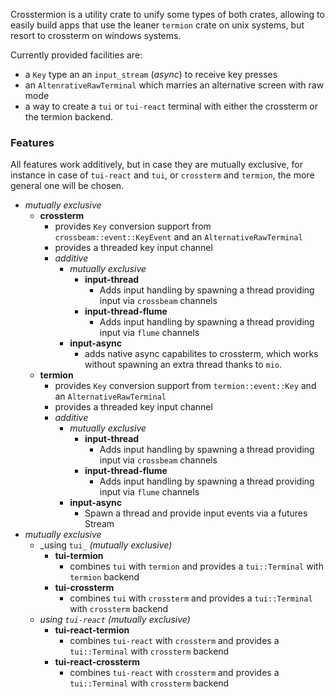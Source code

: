 
Crosstermion is a utility crate to unify some types of both crates, allowing to easily build apps that use the leaner `termion` 
crate on unix systems, but resort to crossterm on windows systems.

Currently provided facilities are:

* a `Key` type an an `input_stream` (_async_) to receive key presses
* an `AltenrativeRawTerminal` which marries an alternative screen with raw mode
* a way to create a `tui` or `tui-react` terminal with either the crossterm or the termion backend.

### Features

All features work additively, but in case they are mutually exclusive, for instance
in case of `tui-react` and `tui`, or `crossterm` and `termion`, the more general one will be chosen.

* _mutually exclusive_
    * **crossterm**
      * provides `Key` conversion support from `crossbeam::event::KeyEvent` and an `AlternativeRawTerminal`
      * provides a threaded key input channel
      * _additive_
        * _mutually exclusive_
            * **input-thread**
              * Adds input handling by spawning a thread providing input via `crossbeam` channels
            * **input-thread-flume**
              * Adds input handling by spawning a thread providing input via `flume` channels
        * **input-async**
          * adds native async capabilites to crossterm, which works without spawning an extra thread thanks to `mio`.
    * **termion**
      * provides `Key` conversion support from `termion::event::Key` and an `AlternativeRawTerminal`
      * provides a threaded key input channel
      * _additive_
        * _mutually exclusive_
            * **input-thread**
              * Adds input handling by spawning a thread providing input via `crossbeam` channels
            * **input-thread-flume**
              * Adds input handling by spawning a thread providing input via `flume` channels
        * **input-async**
          * Spawn a thread and provide input events via a futures Stream
* _mutually exclusive_
    * _using `tui_` _(mutually exclusive)_
        * **tui-termion**
          * combines `tui` with `termion` and provides a `tui::Terminal` with `termion` backend
        * **tui-crossterm** 
          * combines `tui` with `crossterm` and provides a `tui::Terminal` with `crossterm` backend
    * _using `tui-react`_ _(mutually exclusive)_
        * **tui-react-termion**
          * combines `tui-react` with `crossterm` and provides a `tui::Terminal` with `crossterm` backend
        * **tui-react-crossterm**
          * combines `tui-react` with `crossterm` and provides a `tui::Terminal` with `crossterm` backend

